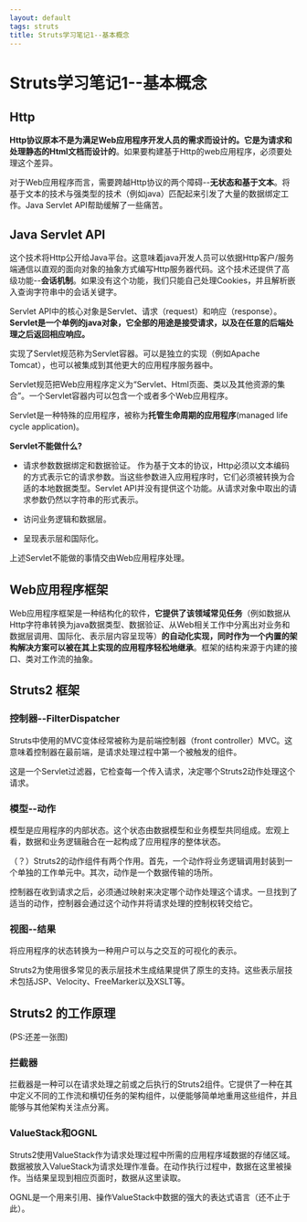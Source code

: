 ```yaml
---
layout: default
tags: struts
title: Struts学习笔记1--基本概念
---
```


# Struts学习笔记1--基本概念 #

## Http ##

**Http协议原本不是为满足Web应用程序开发人员的需求而设计的。它是为请求和处理静态的Html文档而设计的**。如果要构建基于Http的web应用程序，必须要处理这个差异。

对于Web应用程序而言，需要跨越Http协议的两个障碍--**无状态和基于文本**。将基于文本的技术与强类型的技术（例如java）匹配起来引发了大量的数据绑定工作。Java Servlet API帮助缓解了一些痛苦。

## Java Servlet API ##

这个技术将Http公开给Java平台。这意味着java开发人员可以依据Http客户/服务端通信以直观的面向对象的抽象方式编写Http服务器代码。这个技术还提供了高级功能--**会话机制**。如果没有这个功能，我们只能自己处理Cookies，并且解析嵌入查询字符串中的会话关键字。

Servlet API中的核心对象是Servlet、请求（request）和响应（response）。**Servlet是一个单例的java对象，它全部的用途是接受请求，以及在任意的后端处理之后返回相应响应。**

实现了Servlet规范称为Servlet容器。可以是独立的实现（例如Apache Tomcat），也可以被集成到其他更大的应用程序服务器中。

Servlet规范把Web应用程序定义为“Servlet、Html页面、类以及其他资源的集合”。一个Servlet容器内可以包含一个或者多个Web应用程序。

Servlet是一种特殊的应用程序，被称为**托管生命周期的应用程序**(managed life cycle application)。

**Servlet不能做什么?**

* 请求参数数据绑定和数据验证。
	作为基于文本的协议，Http必须以文本编码的方式表示它的请求参数。当这些参数进入应用程序时，它们必须被转换为合适的本地数据类型。Servlet API并没有提供这个功能。从请求对象中取出的请求参数仍然以字符串的形式表示。

* 访问业务逻辑和数据层。

* 呈现表示层和国际化。

上述Servlet不能做的事情交由Web应用程序处理。

## Web应用程序框架 ##

Web应用程序框架是一种结构化的软件，**它提供了该领域常见任务**（例如数据从Http字符串转换为java数据类型、数据验证、从Web相关工作中分离出对业务和数据层调用、国际化、表示层内容呈现等）**的自动化实现，同时作为一个内置的架构解决方案可以被在其上实现的应用程序轻松地继承**。框架的结构来源于内建的接口、类对工作流的抽象。

## Struts2 框架 ##

### 控制器--FilterDispatcher ###

Struts中使用的MVC变体经常被称为是前端控制器（front controller）MVC。这意味着控制器在最前端，是请求处理过程中第一个被触发的组件。

这是一个Servlet过滤器，它检查每一个传入请求，决定哪个Struts2动作处理这个请求。

### 模型--动作 ### 

模型是应用程序的内部状态。这个状态由数据模型和业务模型共同组成。宏观上看，数据和业务逻辑融合在一起构成了应用程序的整体状态。

（？）Struts2的动作组件有两个作用。首先，一个动作将业务逻辑调用封装到一个单独的工作单元中。其次，动作是一个数据传输的场所。

控制器在收到请求之后，必须通过映射来决定哪个动作处理这个请求。一旦找到了适当的动作，控制器会通过这个动作并将请求处理的控制权转交给它。

### 视图--结果 ### 

将应用程序的状态转换为一种用户可以与之交互的可视化的表示。

Struts2为使用很多常见的表示层技术生成结果提供了原生的支持。这些表示层技术包括JSP、Velocity、FreeMarker以及XSLT等。

## Struts2 的工作原理 ##

(PS:还差一张图)

### 拦截器 ### 
	
拦截器是一种可以在请求处理之前或之后执行的Struts2组件。它提供了一种在其中定义不同的工作流和横切任务的架构组件，以便能够简单地重用这些组件，并且能够与其他架构关注点分离。

### ValueStack和OGNL ### 
	
Struts2使用ValueStack作为请求处理过程中所需的应用程序域数据的存储区域。数据被放入ValueStack为请求处理作准备。在动作执行过程中，数据在这里被操作。当结果呈现到相应页面时，数据从这里读取。

OGNL是一个用来引用、操作ValueStack中数据的强大的表达式语言（还不止于此）。
